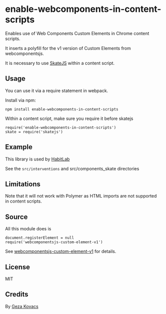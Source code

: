 # enable-webcomponents-in-content-scripts

Enables use of Web Components Custom Elements in Chrome content scripts.

It inserts a polyfill for the v1 version of Custom Elements from webcomponentsjs.

It is necessary to use [SkateJS](https://github.com/skatejs/skatejs) within a content script.

## Usage

You can use it via a require statement in webpack.

Install via npm:

```
npm install enable-webcomponents-in-content-scripts
```

Within a content script, make sure you require it before skatejs

```
require('enable-webcomponents-in-content-scripts')
skate = require('skatejs')
```

## Example

This library is used by [HabitLab](https://github.com/habitlab/habitlab-chrome/)

See the `src/interventions` and src/components_skate directories

## Limitations

Note that it will not work with Polymer as HTML imports are not supported in content scripts.

## Source

All this module does is

```
document.registerElement = null
require('webcomponentsjs-custom-element-v1')
```

See [webcomponentsjs-custom-element-v1](https://github.com/gkovacs/webcomponentsjs-custom-element-v1) for details.

## License

MIT

## Credits

By [Geza Kovacs](https://github.com/gkovacs)

